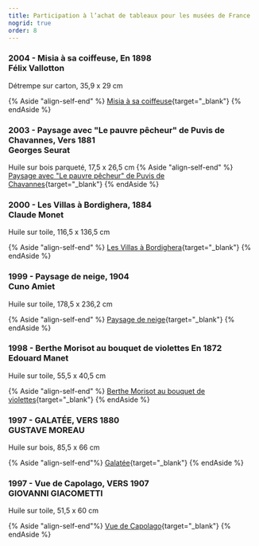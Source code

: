 ```yaml
---
title: Participation à l’achat de tableaux pour les musées de France
nogrid: true
order: 8
---
```


### 2004 - <span>Misia à sa coiffeuse, En 1898 <br> Félix Vallotton</span>

Détrempe sur carton, 35,9 x 29 cm

{% Aside "align-self-end" %}
  [Misia à sa coiffeuse](https://www.musee-orsay.fr/fr/oeuvres/misia-sa-coiffeuse-128544){target="_blank"}
{% endAside %}

### 2003 - <span>Paysage avec "Le pauvre pêcheur" de Puvis de Chavannes, Vers 1881 <br> Georges Seurat</span>
Huile sur bois parqueté, 17,5 x 26,5 cm
{% Aside "align-self-end" %}
[Paysage avec "Le pauvre pêcheur" de Puvis de Chavannes](https://www.musee-orsay.fr/fr/oeuvres/paysage-avec-le-pauvre-pecheur-de-puvis-de-chavannes-119389){target="_blank"}
{% endAside %}

### 2000 - <span>Les Villas à Bordighera, 1884  <br> Claude Monet</span>

Huile sur toile, 116,5 x 136,5 cm

{% Aside "align-self-end" %}
  [Les Villas à Bordighera](https://www.musee-orsay.fr/fr/oeuvres/les-villas-bordighera-97724){target="_blank"}
{% endAside %}

### 1999 - <span>Paysage de neige, 1904 <br> Cuno Amiet</span>
Huile sur toile, 178,5 x 236,2 cm

{% Aside "align-self-end" %}
  [Paysage de neige](https://www.musee-orsay.fr/fr/oeuvres/schneelandschaft-102671){target="_blank"}
{% endAside %}

### 1998 - <span>Berthe Morisot au bouquet de violettes En 1872 <br>Edouard Manet </span>

Huile sur toile, 55,5 x 40,5 cm

{% Aside "align-self-end" %}
  [Berthe Morisot au bouquet de violettes](https://www.musee-orsay.fr/fr/oeuvres/berthe-morisot-au-bouquet-de-violettes-100102){target="_blank"}
{% endAside %}

### 1997 - <span>GALATÉE, VERS 1880 <br>GUSTAVE MOREAU</span>
Huile sur bois, 85,5 x 66 cm

{% Aside "align-self-end"%}
[Galatée](https://www.musee-orsay.fr/fr/oeuvres/galatee-85469){target="_blank"}
{% endAside %}

### 1997 - <span>Vue de Capolago, VERS 1907 <br> GIOVANNI GIACOMETTI</span>
Huile sur toile, 51,5 x 60 cm

{% Aside "align-self-end"%}
  [Vue de Capolago](https://www.musee-orsay.fr/fr/oeuvres/vue-de-capolago-85468){target="_blank"}
{% endAside %}